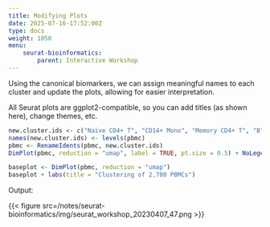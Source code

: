 ```yaml
---
title: Modifying Plots
date: 2025-07-16-17:52:00Z
type: docs 
weight: 1050
menu: 
    seurat-bioinformatics:
        parent: Interactive Workshop
---
```


Using the canonical biomarkers, we can assign meaningful names to each cluster and update the plots, allowing for easier interpretation. 

All Seurat plots are ggplot2-compatible, so you can add titles (as shown here), change themes, etc.

```r
new.cluster.ids <- c("Naive CD4+ T", "CD14+ Mono", "Memory CD4+ T", "B", "CD8+ T", "FCGR3A+ Mono", "NK", "DC", "Platelet")
names(new.cluster.ids) <- levels(pbmc)
pbmc <- RenameIdents(pbmc, new.cluster.ids)
DimPlot(pbmc, reduction = "umap", label = TRUE, pt.size = 0.5) + NoLegend()

baseplot <- DimPlot(pbmc, reduction = "umap")
baseplot + labs(title = "Clustering of 2,700 PBMCs")
```

Output: 

{{< figure src=/notes/seurat-bioinformatics/img/seurat_workshop_20230407_47.png >}}


